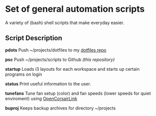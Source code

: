 # Set of general automation scripts
A variety of (bash) shell  scripts that make everyday easier.

## Script Description

**pdots**
Push ~/projects/dotfiles to my [dotfiles repo](https://github.com/akomis/dotfiles)

**psc**
Push ~/projects/scripts to Github _(this repository)_

**startup**
Loads i3 layouts for each workspace and starts up certain programs on login

**status**
Print useful information to the user.

**tunefans**
Tune fan setup (color) and fan speeds (lower speeds for quiet enviroment)  using [OpenCorsairLink](https://github.com/audiohacked/OpenCorsairLink)

**buproj**
Keeps backup archives for directory ~/projects
